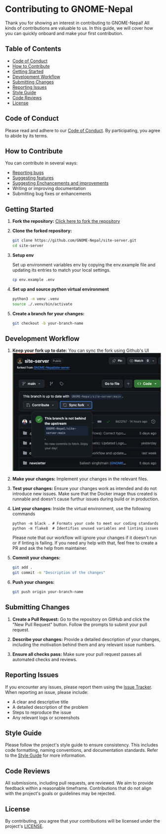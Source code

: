 # Contributing to GNOME-Nepal

Thank you for showing an interest in contributing to GNOME-Nepal! All kinds of contributions are valuable to us. In this guide, we will cover how you can quickly onboard and make your first contribution.

## Table of Contents
- [Code of Conduct](#code-of-conduct)
- [How to Contribute](#how-to-contribute)
- [Getting Started](#getting-started)
- [Development Workflow](#development-workflow)
- [Submitting Changes](#submitting-changes)
- [Reporting Issues](#reporting-issues)
- [Style Guide](#style-guide)
- [Code Reviews](#code-reviews)
- [License](#license)

## Code of Conduct

Please read and adhere to our [Code of Conduct](CODE_OF_CONDUCT.md). By participating, you agree to abide by its terms.

## How to Contribute

You can contribute in several ways:
- [Reporting bugs](https://github.com/GNOME-Nepal/site-server/issues/new?assignees=rex9840%2Cn1rjal%2CSailesh-Singh&labels=bug&projects=&template=BUG-REPORT.yml)
- [Suggesting features](https://github.com/GNOME-Nepal/site-server/issues/new?assignees=rex9840%2Cn1rjal%2CSailesh-Singh&labels=feature%2Cenhancement%2Cquestion&projects=&template=FEATURE-REQUEST.yml)
- [Suggesting Enchancements and improvements](https://github.com/GNOME-Nepal/site-server/issues/new?assignees=rex9840%2Cn1rjal%2CSailesh-Singh&labels=enhancement%2Cquestion&projects=&template=IMPROVEMENTS.yml)
- Writing or improving documentation
- Submitting bug fixes or enhancements

## Getting Started

1. **Fork the repository:**
   [Click here to fork the repository](https://github.com/GNOME-Nepal/site-server/fork)


2. **Clone the forked repository:**
   ```bash
   git clone https://github.com/GNOME-Nepal/site-server.git
   cd site-server
   ```
   
3. **Setup env**

   Set up environment variables env by copying the env.example file and updating its entries to match your local settings.
   ```bash
   cp env.example .env
   ```

4. **Set up and source python virtual environment**
   ```bash
   python3 -m venv .venv
   source ./.venv/bin/activate
   ```

5. **Create a branch for your changes:**
   ```bash
   git checkout -b your-branch-name
   ```
## Development Workflow

1. **Keep your fork up to date:**
You can sync the fork using Github's UI
![Sync the fork using github's UI](assets/sync_the_fork.png)


2. **Make your changes:**
   Implement your changes in the relevant files.

3. **Test your changes:**
    Ensure your changes work as intended and do not introduce new issues. Make sure that the Docker image thus created is runnable and doesn't cause furthur issues during build or in production.

4. **Lint your changes:**
    Inside the virtual environment, use the following commands
    ```
    python -m black . # Formats your code to meet our coding standards
    python -m flake8  # Identifies unused variables and linting issues
    ```

    Please note that our workflow will ignore your changes if it doesn't run or if linting is failing. If you need any help with that, feel free to create a PR and ask the help from maintainer.


5. **Commit your changes:**
   ```bash
   git add .
   git commit -m "Description of the changes"
   ```

6. **Push your changes:**
   ```bash
   git push origin your-branch-name
   ```

## Submitting Changes

1. **Create a Pull Request:**
   Go to the repository on GitHub and click the "New Pull Request" button. Follow the prompts to submit your pull request.

2. **Describe your changes:**
   Provide a detailed description of your changes, including the motivation behind them and any relevant issue numbers.

3. **Ensure all checks pass:**
   Make sure your pull request passes all automated checks and reviews.

## Reporting Issues

If you encounter any issues, please report them using the [Issue Tracker](https://github.com/GNOME-Nepal/site-server/issues). When reporting an issue, please include:
- A clear and descriptive title
- A detailed description of the problem
- Steps to reproduce the issue
- Any relevant logs or screenshots

## Style Guide

Please follow the project's style guide to ensure consistency. This includes code formatting, naming conventions, and documentation standards. Refer to the [Style Guide](STYLE_GUIDE.md) for more information.

## Code Reviews

All submissions, including pull requests, are reviewed. We aim to provide feedback within a reasonable timeframe. Contributions that do not align with the project's goals or guidelines may be rejected.

## License

By contributing, you agree that your contributions will be licensed under the project's [LICENSE](LICENSE).

